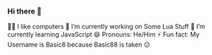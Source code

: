 ### Hi there 👋

👨‍💻 I like computers
🔭 I’m currently working on Some Lua Stuff
🌱 I’m currently learning JavaScript
😄 Pronouns: He/Him
⚡ Fun fact: My Username is Basic8 because Basic88 is taken 😕

